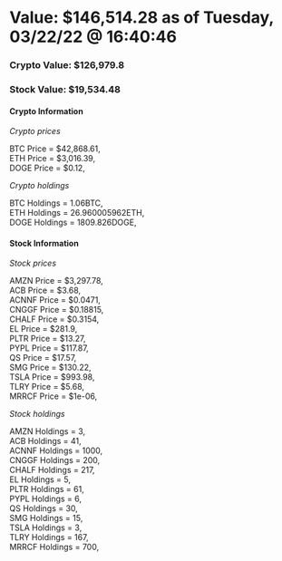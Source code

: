 # Value: $146,514.28 as of Tuesday, 03/22/22 @ 16:40:46 

### Crypto Value: $126,979.8

### Stock Value: $19,534.48

#### Crypto Information 
*Crypto prices* 

BTC Price = $42,868.61,  
ETH Price = $3,016.39,  
DOGE Price = $0.12,  


*Crypto holdings* 

BTC Holdings = 1.06BTC,  
ETH Holdings = 26.960005962ETH,  
DOGE Holdings = 1809.826DOGE,  


#### Stock Information 

*Stock prices* 

AMZN Price = $3,297.78,  
ACB Price = $3.68,  
ACNNF Price = $0.0471,  
CNGGF Price = $0.18815,  
CHALF Price = $0.3154,  
EL Price = $281.9,  
PLTR Price = $13.27,  
PYPL Price = $117.87,  
QS Price = $17.57,  
SMG Price = $130.22,  
TSLA Price = $993.98,  
TLRY Price = $5.68,  
MRRCF Price = $1e-06,  


*Stock holdings* 

AMZN Holdings = 3,  
ACB Holdings = 41,  
ACNNF Holdings = 1000,  
CNGGF Holdings = 200,  
CHALF Holdings = 217,  
EL Holdings = 5,  
PLTR Holdings = 61,  
PYPL Holdings = 6,  
QS Holdings = 30,  
SMG Holdings = 15,  
TSLA Holdings = 3,  
TLRY Holdings = 167,  
MRRCF Holdings = 700,  


